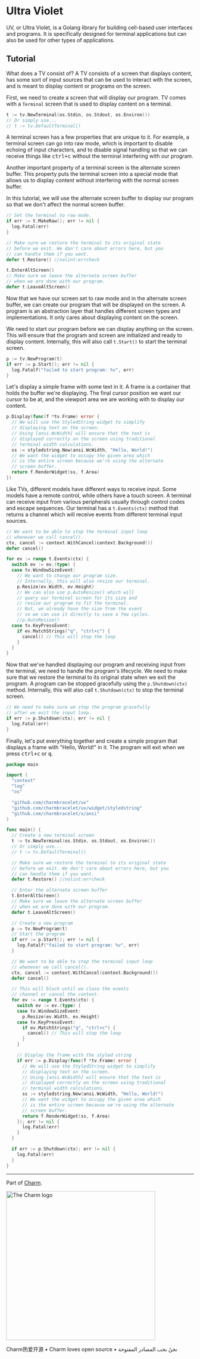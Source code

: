 # Ultra Violet

UV, or Ultra Violet, is a Golang library for building cell-based user interfaces
and programs. It is specifically designed for terminal applications but can
also be used for other types of applications.

## Tutorial

What does a TV consist of? A TV consists of a screen that displays content, has
some sort of input sources that can be used to interact with the screen, and is
meant to display content or programs on the screen.

First, we need to create a screen that will display our program. TV comes with a
`Terminal` screen that is used to display content on a terminal.

```go
t := tv.NewTerminal(os.Stdin, os.Stdout, os.Environ())
// Or simply use...
// t := tv.DefaultTerminal()
```

A terminal screen has a few properties that are unique to it. For example, a
terminal screen can go into raw mode, which is important to disable echoing of
input characters, and to disable signal handling so that we can receive things
like <kbd>ctrl+c</kbd> without the terminal interfering with our program.

Another important property of a terminal screen is the alternate screen buffer.
This property puts the terminal screen into a special mode that allows us to
display content without interfering with the normal screen buffer.

In this tutorial, we will use the alternate screen buffer to display our
program so that we don't affect the normal screen buffer.

```go
// Set the terminal to raw mode.
if err := t.MakeRaw(); err != nil {
  log.Fatal(err)
}

// Make sure we restore the terminal to its original state
// before we exit. We don't care about errors here, but you
// can handle them if you want.
defer t.Restore() //nolint:errcheck

t.EnterAltScreen()
// Make sure we leave the alternate screen buffer
// when we are done with our program.
defer t.LeaveAltScreen()
```

Now that we have our screen set to raw mode and in the alternate screen buffer,
we can create our program that will be displayed on the screen. A program is an
abstraction layer that handles different screen types and implementations. It
only cares about displaying content on the screen.

We need to start our program before we can display anything on the screen. This
will ensure that the program and screen are initialized and ready to display
content. Internally, this will also call `t.Start()` to start the terminal
screen.

```go
p := tv.NewProgram(t)
if err := p.Start(); err != nil {
  log.Fatalf("failed to start program: %v", err)
}
```

Let's display a simple frame with some text in it. A frame is a container that
holds the buffer we're displaying. The final cursor position we want our cursor
to be at, and the viewport area we are working with to display our content.

```go
p.Display(func(f *tv.Frame) error {
  // We will use the StyledString widget to simplify
  // displaying text on the screen.
  // Using [ansi.WcWidth] will ensure that the text is
  // displayed correctly on the screen using traditional
  // terminal width calculations.
  ss := styledstring.New(ansi.WcWidth, "Hello, World!")
  // We want the widget to occupy the given area which
  // is the entire screen because we're using the alternate
  // screen buffer.
  return f.RenderWidget(ss, f.Area)
})
```

Like TVs, different models have different ways to receive input. Some models
have a remote control, while others have a touch screen. A terminal can receive
input from various peripherals usually through control codes and escape
sequences. Our terminal has a `t.Events(ctx)` method that returns a channel
which will receive events from different terminal input sources.

```go
// We want to be able to stop the terminal input loop
// whenever we call cancel().
ctx, cancel := context.WithCancel(context.Background())
defer cancel()

for ev := range t.Events(ctx) {
  switch ev := ev.(type) {
  case tv.WindowSizeEvent:
    // We want to change our program size.
    // Internally, this will also resize our terminal.
    p.Resize(ev.Width, ev.Height)
    // We can also use p.AutoResize() which will
    // query our terminal screen for its size and
    // resize our program to fit the terminal.
    // But, we already have the size from the event
    // so we can use it directly to save a few cycles.
    //p.AutoResize()
  case tv.KeyPressEvent:
    if ev.MatchStrings("q", "ctrl+c") {
      cancel() // This will stop the loop
    }
  }
}
```

Now that we've handled displaying our program and receiving input from the
terminal, we need to handle the program's lifecycle. We need to make sure that
we restore the terminal to its original state when we exit the program. A
program can be stopped gracefully using the `p.Shutdown(ctx)` method.
Internally, this will also call `t.Shutdown(ctx)` to stop the terminal screen.

```go
// We need to make sure we stop the program gracefully
// after we exit the input loop.
if err := p.Shutdown(ctx); err != nil {
  log.Fatal(err)
}
```

Finally, let's put everything together and create a simple program that displays
a frame with "Hello, World!" in it. The program will exit when we press
<kbd>ctrl+c</kbd> or <kbd>q</kbd>.

```go
package main

import (
  "context"
  "log"
  "os"

  "github.com/charmbracelet/uv"
  "github.com/charmbracelet/uv/widget/styledstring"
  "github.com/charmbracelet/x/ansi"
)

func main() {
  // Create a new terminal screen
  t := tv.NewTerminal(os.Stdin, os.Stdout, os.Environ())
  // Or simply use...
  // t := tv.DefaultTerminal()

  // Make sure we restore the terminal to its original state
  // before we exit. We don't care about errors here, but you
  // can handle them if you want.
  defer t.Restore() //nolint:errcheck

  // Enter the alternate screen buffer
  t.EnterAltScreen()
  // Make sure we leave the alternate screen buffer
  // when we are done with our program.
  defer t.LeaveAltScreen()

  // Create a new program
  p := tv.NewProgram(t)
  // Start the program
  if err := p.Start(); err != nil {
    log.Fatalf("failed to start program: %v", err)
  }

  // We want to be able to stop the terminal input loop
  // whenever we call cancel().
  ctx, cancel := context.WithCancel(context.Background())
  defer cancel()

  // This will block until we close the events
  // channel or cancel the context.
  for ev := range t.Events(ctx) {
    switch ev := ev.(type) {
    case tv.WindowSizeEvent:
      p.Resize(ev.Width, ev.Height)
    case tv.KeyPressEvent:
      if ev.MatchStrings("q", "ctrl+c") {
        cancel() // This will stop the loop
      }
    }

    // Display the frame with the styled string
    if err := p.Display(func(f *tv.Frame) error {
      // We will use the StyledString widget to simplify
      // displaying text on the screen.
      // Using [ansi.WcWidth] will ensure that the text is
      // displayed correctly on the screen using traditional
      // terminal width calculations.
      ss := styledstring.New(ansi.WcWidth, "Hello, World!")
      // We want the widget to occupy the given area which
      // is the entire screen because we're using the alternate
      // screen buffer.
      return f.RenderWidget(ss, f.Area)
    }); err != nil {
      log.Fatal(err)
    }
  }

  if err := p.Shutdown(ctx); err != nil {
    log.Fatal(err)
  }
}
```

---

Part of [Charm](https://charm.sh).

<a href="https://charm.sh/"><img alt="The Charm logo" src="https://stuff.charm.sh/charm-badge.jpg" width="400"></a>

Charm热爱开源 • Charm loves open source • نحنُ نحب المصادر المفتوحة
